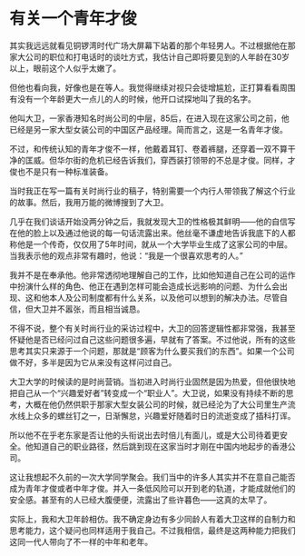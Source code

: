 # 有关一个青年才俊

其实我远远就看见铜锣湾时代广场大屏幕下站着的那个年轻男人。不过根据他在那家大公司的职位和打电话时的谈吐方式，我估计自己即将要见到的人年龄在30岁以上，眼前这个人似乎太嫩了。

但他也看向我，好像也是在等人。我觉得继续对视只会徒增尴尬，正打算看看周围有没有一个年龄更大一点儿的人的时候，他开口试探地叫了我的名字。

他叫大卫，一家香港知名时尚公司的中层，85后，在进入现在这家公司之前，他已经是另一家大型女装公司的中国区产品经理。简而言之，这是一名青年才俊。

不过，和传统认知的青年才俊不一样，他戴着耳钉、卷着裤腿，还穿着一双不算干净的匡威。但华尔街的危机已经告诉我们，穿西装打领带的不总是才俊。同样，才俊也不是只有一种标准装备。

当时我正在写一篇有关时尚行业的稿子，特别需要一个内行人带领我了解这个行业的故事。然后，我用万能的微博搜到了大卫。

几乎在我们谈话开始没两分钟之后，我就发现大卫的性格极其鲜明——他的自信写在他的脸上以及通过他说的每一句话流露出来。他丝毫不谦虚地告诉我底下的人都称他是一个传奇，仅仅用了5年时间，就从一个大学毕业生成了这家公司的中层。当我表示他的观点非常有趣时，他说：“我是一个很喜欢思考的人。”

我并不是在奉承他。他非常透彻地理解自己的工作，比如他知道自己在公司的运作中扮演什么样的角色、他正在遇到怎样可能会造成长远影响的问题、为什么会出现、这和他本人及公司制度都有什么关系，以及他可以想到的解决办法。尽管自信，但大卫并不嚣张，而且相当诚恳。

不得不说，整个有关时尚行业的采访过程中，大卫的回答逻辑性都非常强，我甚至怀疑他是否已经问过自己这些问题很多遍，早就有了答案。不过他说，所有的这些思考其实只来源于一个问题，那就是“顾客为什么要买我们的东西”。如果一个公司做不好，多半是因为它从来没有这样问过自己。

大卫大学的时候读的是时尚营销。当初进入时尚行业固然是因为热爱，但他很快地把自己从一个“兴趣爱好者”转变成一个“职业人”。大卫说，如果没有持续不断的思考，大概在他仍然供职于那家大型女装公司的时候，就已经沦为了大公司里生产流水线上众多的螺丝钉之一，日渐懈怠，兴趣爱好随着时日的流逝变成了插科打诨。

所以他不在乎老东家是否让他的头衔说出去时倍儿有面儿，或是大公司待着更安全。他知道自己的职业路径，然后跳到现在这家当时才刚在中国内地起步的香港公司。

这让我想起不久前的一次大学同学聚会。我们当中的许多人其实并不在意自己能否成为青年才俊或者中年才俊。并入一条低风险可以开到老的轨道，才能成就他们的安全感。甚至有的人已经大腹便便，流露出了些许暮色——这真的太早了。

实际上，我和大卫年龄相仿。我不确定身边有多少同龄人有着大卫这样的自制力和思考能力，这个疑问也同样适用于我自己。不过我相信，最终是这两种能力把我们这同一代人带向了不一样的中年和老年。